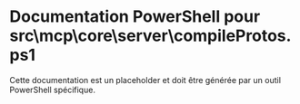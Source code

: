 # Documentation PowerShell pour src\mcp\core\server\compileProtos.ps1

Cette documentation est un placeholder et doit être générée par un outil PowerShell spécifique.
